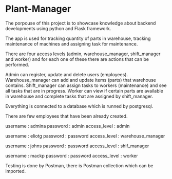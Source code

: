 # Plant-Manager

The porpouse of this project is to showcase knowledge about backend developments using python and Flask framework.

The app is used for tracking quantity of parts in warehouse, tracking maintenance of machines and assigning task for maintenance.

There are four access levels (admin, warehouse_manager, shift_manager and worker) and for each one of these there are actions that can be performed. 

Admin can register, update and delete users (employees).
Warehouse_manager can add and update items (parts) that warehouse contains.
Shift_manager can assign tasks to workers (maintenance) and see all tasks that are in progress.
Worker can view if certain parts are available in warehouse and complete tasks that are assigned by shift_manager.

Everything is connected to a database which is runned by postgresql.

There are few employees that have been already created.

username : admina
password : admin
access_level : admin

username : eliotg
password : password
access_level : warehouse_manager

username : johns
password : password
access_level : shif_manager

username : mackp
password : password
access_level : worker

Testing is done by Postman, there is Postman collection which can be imported.


